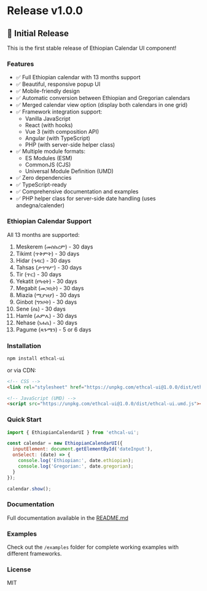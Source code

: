 # Release v1.0.0

## 🎉 Initial Release

This is the first stable release of Ethiopian Calendar UI component!

### Features

- ✅ Full Ethiopian calendar with 13 months support
- ✅ Beautiful, responsive popup UI
- ✅ Mobile-friendly design
- ✅ Automatic conversion between Ethiopian and Gregorian calendars
- ✅ Merged calendar view option (display both calendars in one grid)
- ✅ Framework integration support:
  - Vanilla JavaScript
  - React (with hooks)
  - Vue 3 (with composition API)
  - Angular (with TypeScript)
  - PHP (with server-side helper class)
- ✅ Multiple module formats:
  - ES Modules (ESM)
  - CommonJS (CJS)
  - Universal Module Definition (UMD)
- ✅ Zero dependencies
- ✅ TypeScript-ready
- ✅ Comprehensive documentation and examples
- ✅ PHP helper class for server-side date handling (uses andegna/calender)

### Ethiopian Calendar Support

All 13 months are supported:
1. Meskerem (መስከረም) - 30 days
2. Tikimt (ጥቅምት) - 30 days
3. Hidar (ኅዳር) - 30 days
4. Tahsas (ታኅሣሥ) - 30 days
5. Tir (ጥር) - 30 days
6. Yekatit (የካቲት) - 30 days
7. Megabit (መጋቢት) - 30 days
8. Miazia (ሚያዝያ) - 30 days
9. Ginbot (ግንቦት) - 30 days
10. Sene (ሰኔ) - 30 days
11. Hamle (ሐምሌ) - 30 days
12. Nehase (ነሐሴ) - 30 days
13. Pagume (ጳጉሜን) - 5 or 6 days

### Installation

```bash
npm install ethcal-ui
```

or via CDN:

```html
<!-- CSS -->
<link rel="stylesheet" href="https://unpkg.com/ethcal-ui@1.0.0/dist/ethcal-ui.css">

<!-- JavaScript (UMD) -->
<script src="https://unpkg.com/ethcal-ui@1.0.0/dist/ethcal-ui.umd.js"></script>
```

### Quick Start

```javascript
import { EthiopianCalendarUI } from 'ethcal-ui';

const calendar = new EthiopianCalendarUI({
  inputElement: document.getElementById('dateInput'),
  onSelect: (date) => {
    console.log('Ethiopian:', date.ethiopian);
    console.log('Gregorian:', date.gregorian);
  }
});

calendar.show();
```

### Documentation

Full documentation available in the [README.md](https://github.com/BenTade/ethcal-ui#readme)

### Examples

Check out the `/examples` folder for complete working examples with different frameworks.

### License

MIT

